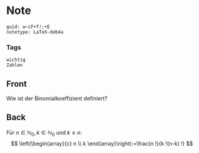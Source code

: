 # Note
```
guid: w~cF+T!;+E
notetype: LaTeX-deb4a
```

### Tags
```
wichtig
Zahlen
```

## Front
Wie ist der Binomialkoeffizient definiert?

## Back
Für $n \in \mathbb{N}_{0}, k \in \mathbb{N}_{0}$ und $k \leq n:$
$$
\left(\begin{array}{c}
n \\
k
\end{array}\right):=\frac{n !}{k !(n-k) !}
$$

